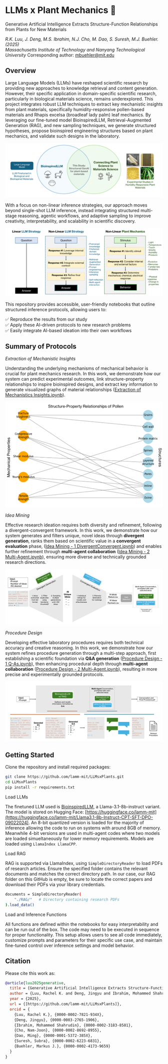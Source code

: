 # LLMs x Plant Mechanics 🌱

Generative Artificial Intelligence Extracts Structure-Function Relationships from Plants for New Materials <br>

*R.K. Luu, J. Deng, M.S. Ibrahim, N.J. Cho, M. Dao, S. Suresh, M.J. Buehler. (2025)*<br>
*Massachusetts Institute of Technology and Nanyang Technological University*
Corresponding author: mbuehler@mit.edu 

## Overview 
Large Language Models (LLMs) have reshaped scientific research by providing new approaches to knowledge retrieval and content generation. However, their specific application in domain-specific scientific research, particularly in biological materials science, remains underexplored. This project integrates robust LLM techniques to extract key mechanistic insights from plant materials, specifically humidity-responsive pollen-based materials and Rhapis excelsa (broadleaf lady palm) leaf mechanics. By leveraging our fine-tuned model BioinspiredLLM, Retrieval-Augmented Generation (RAG), and new sampling techniques, we generate structured hypotheses, propose bioinspired engineering structures based on plant mechanics, and validate such designs in the laboratory.

![Alt Text](images/overview.PNG)

With a focus on non-linear inference strategies, our approach moves beyond single-shot LLM inference, instead integrating structured multi-stage reasoning, agentic workflows, and adaptive sampling to improve creativity, interpretability, and scalability in scientific discovery.

![Alt Text](images/linearvsnonlinear.PNG)

This repository provides accessible, user-friendly notebooks that outline structured inference protocols, allowing users to:<br>

✅ Reproduce the results from our study<br>
✅ Apply these AI-driven protocols to new research problems<br>
✅ Easily integrate AI-based ideation into their own workflows<br>

## Summary of Protocols

*Extraction of Mechanistic Insights*<br>

Understanding the underlying mechanisms of mechanical behavior is crucial for plant mechanics research. In this work, we demonstrate how our system can predict experimental outcomes, link structure-property relationships to inspire bioinspired designs, and extract key information to generate visualized graphs of material relationships ([Extraction of Mechanistics Insights.ipynb](Extraction%20of%20Mechanistic%20Insights.ipynb)).

![Alt Text](images/graphgeneration.PNG)

*Idea Mining*<br>

Effective research ideation requires both diversity and refinement, following a divergent-convergent framework. In this work, we demonstrate how our system generates and filters unique, novel ideas through **divergent generation**, ranks them based on scientific value in a **convergent evaluation** phase, ([Idea Mining - 1 DivergentConvergent.ipynb](Idea%20Mining%20-%201%20DivergentConvergent.ipynb)) and enables further refinement through **multi-agent collaboration** ([Idea Mining - 2 Multi-Agent.ipynb](Idea%20Mining%20-%202%20Multi-Agent.ipynb)), ensuring more diverse and technically grounded research directions.

![Alt Text](images/ideamining.PNG)

*Procedure Design*<br>

Developing effective laboratory procedures requires both technical accuracy and creative reasoning. In this work, we demonstrate how our system refines procedure generation through a multi-step approach, first establishing a scientific foundation via **Q&A generation** ([Procedure Design - 1 Q-As.ipynb](Procedure%20Design%20-%201%20Q-As.ipynb)), then enhancing procedural depth through **multi-agent collaboration** ([Procedure Design - 2 Multi-Agent.ipynb](Procedure%20Design%20-%202%20Multi-Agent.ipynb)), resulting in more precise and experimentally grounded protocols.

![Alt Text](images/proceduredesign.PNG)

## Getting Started

Clone the repository and install required packages:

```bash
git clone https://github.com/lamm-mit/LLMsxPlants.git
cd LLMsxPlants
pip install -r requirements.txt
```
Load LLMs<br>

The finetuned LLM used is [BioinspiredLLM](https://doi.org/10.1002/advs.202306724), a Llama-3.1-8b-instruct variant. The model is stored on Hugging Face: [https://huggingface.co/lamm-mit](https://huggingface.co/lamm-mit/Llama3.1-8b-Instruct-CPT-SFT-DPO-09022024). An 8-bit quantized version is loaded for the majority of inference allowing the code to run on systems with around 8GB of memory. Meanwhile 4-bit versions are used in multi-agent codes where two models are loaded simueltaneously for lower memory requirements. Models are loaded using `LlamaIndex LlamaCPP`.<br>

Load RAG<br>

RAG is supported via LlamaIndex, using `SimpleDirectoryReader` to load PDFs of research articles. Ensure the specified folder contains the relevant documents and matches the correct directory path. In our case, our RAG folder on this GitHub is empty, be sure to locate the correct papers and download their PDFs via your library credentials. 

```bash
documents = SimpleDirectoryReader(
    "./RAG/"   # Directory containing research PDFs
).load_data()
```
Load and Inference Functions<br>

All functions are defined within the notebooks for easy interpretability and can be run out of the box. The code may need to be executed in sequence for proper functionality. This setup allows users to see all code immediately, customize prompts and parameters for their specific use case, and maintain fine-tuned control over inference settings and model behavior.

## Citation
Please cite this work as: 

```bibtex
@article{luu2025generative,
  title = {Generative Artificial Intelligence Extracts Structure-Function Relationships from Plants for New Materials},
  author = {Luu, Rachel K. and Deng, Jingyu and Ibrahim, Mohammed Shahrudin and Cho, Nam-Joon and Dao, Ming and Suresh, Subra and Buehler, Markus J.},
  year = {2025},
  url = {[https://github.com/lamm-mit/LLMsxPlants]},
  orcid = {
    {Luu, Rachel K.}, {0000-0002-7821-934X},
    {Deng, Jingyu}, {0000-0003-2765-1906},
    {Ibrahim, Mohammed Shahrudin}, {0000-0002-3183-8581},
    {Cho, Nam-Joon}, {0000-0002-8692-8955},
    {Dao, Ming}, {0000-0001-5372-385X},
    {Suresh, Subra}, {0000-0002-6223-6831},
    {Buehler, Markus J.}, {0000-0002-4173-9659}
  }
}

